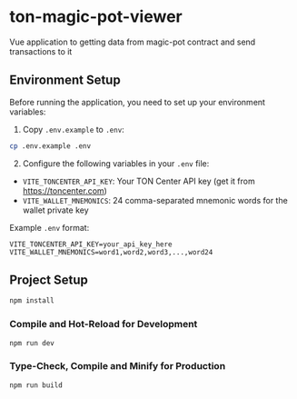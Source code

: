 # ton-magic-pot-viewer
Vue application to getting data from magic-pot contract and send transactions to it

## Environment Setup

Before running the application, you need to set up your environment variables:

1. Copy `.env.example` to `.env`:
```sh
cp .env.example .env
```

2. Configure the following variables in your `.env` file:

- `VITE_TONCENTER_API_KEY`: Your TON Center API key (get it from https://toncenter.com)
- `VITE_WALLET_MNEMONICS`: 24 comma-separated mnemonic words for the wallet private key

Example `.env` format:
```
VITE_TONCENTER_API_KEY=your_api_key_here
VITE_WALLET_MNEMONICS=word1,word2,word3,...,word24
```

## Project Setup

```sh
npm install
```

### Compile and Hot-Reload for Development

```sh
npm run dev
```

### Type-Check, Compile and Minify for Production

```sh
npm run build
```
